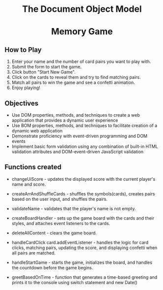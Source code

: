 <div align="center">
  <h1>The Document Object Model</h1>
  <h1>Memory Game</h1>
</div>

## How to Play

1. Enter your name and the number of card pairs you want to play with.
2. Submit the form to start the game.
3. Click button "Start New Game".
4. Click on the cards to reveal them and try to find matching pairs.
5. Match all pairs to win the game and see a confetti animation.
6. Enjoy playing!

## Objectives

- Use DOM properties, methods, and techniques to create a web application that provides a dynamic user experience
- Use BOM properties, methods, and techniques to facilitate creation of a dynamic web application
- Demonstrate proficiency with event-driven programming and DOM events
- Implement basic form validation using any combination of built-in HTML validation attributes and DOM-event-driven JavaScript validation

## Functions created

- changeUiScore - updates the displayed score with the current player's name and score.
- createArrAndShuffleCards - shuffles the symbols(cards), creates pairs based on the user input, and shuffles the pairs.
- validateName - validates that the player's name is not empty.
- createBoardHandler - sets up the game board with the cards and their styles, and attaches event listeners to the cards.
- deleteAllContent - clears the game board.
- handleCardClick card.addEventListener - handles the logic for card clicks, matching pairs, updating the score, and displaying confetti when all pairs are matched.
- handleStartGame - starts the game, initializes the board, and handles the countdown before the game begins.

- greetBasedOnTime - function that generates a time-based greeting and prints it to the console using switch statement and new Date()
